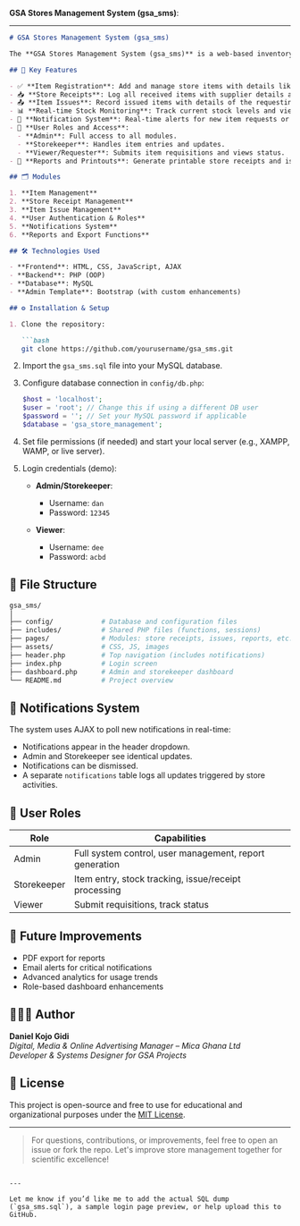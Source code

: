  **GSA Stores Management System (gsa_sms)**:

---

```markdown
# GSA Stores Management System (gsa_sms)

The **GSA Stores Management System (gsa_sms)** is a web-based inventory and store management platform designed for the **Ghana Science Association (GSA)**. It efficiently manages store operations by tracking available items, received stock, and issued items. The system helps streamline inventory activities and ensures transparency and accountability in store transactions.

## 🔧 Key Features

- ✅ **Item Registration**: Add and manage store items with details like item name, category, unit, quantity, etc.
- 📥 **Store Receipts**: Log all received items with supplier details and receipt numbers.
- 📤 **Item Issues**: Record issued items with details of the requesting department or personnel.
- 📊 **Real-time Stock Monitoring**: Track current stock levels and view stock balances at any time.
- 🔔 **Notification System**: Real-time alerts for new item requests or low stock levels (AJAX-based).
- 🔐 **User Roles and Access**:
  - **Admin**: Full access to all modules.
  - **Storekeeper**: Handles item entries and updates.
  - **Viewer/Requester**: Submits item requisitions and views status.
- 🧾 **Reports and Printouts**: Generate printable store receipts and issue vouchers.

## 🗂️ Modules

1. **Item Management**
2. **Store Receipt Management**
3. **Item Issue Management**
4. **User Authentication & Roles**
5. **Notifications System**
6. **Reports and Export Functions**

## 🛠️ Technologies Used

- **Frontend**: HTML, CSS, JavaScript, AJAX
- **Backend**: PHP (OOP)
- **Database**: MySQL
- **Admin Template**: Bootstrap (with custom enhancements)

## ⚙️ Installation & Setup

1. Clone the repository:

   ```bash
   git clone https://github.com/yourusername/gsa_sms.git
   ```

2. Import the `gsa_sms.sql` file into your MySQL database.

3. Configure database connection in `config/db.php`:

   ```php
   $host = 'localhost';
   $user = 'root'; // Change this if using a different DB user
   $password = ''; // Set your MySQL password if applicable
   $database = 'gsa_store_management';
   ```

4. Set file permissions (if needed) and start your local server (e.g., XAMPP, WAMP, or live server).

5. Login credentials (demo):

   - **Admin/Storekeeper**:  
     - Username: `dan`  
     - Password: `12345`

   - **Viewer**:  
     - Username: `dee`  
     - Password: `acbd`

## 📌 File Structure

```bash
gsa_sms/
│
├── config/            # Database and configuration files
├── includes/          # Shared PHP files (functions, sessions)
├── pages/             # Modules: store receipts, issues, reports, etc.
├── assets/            # CSS, JS, images
├── header.php         # Top navigation (includes notifications)
├── index.php          # Login screen
├── dashboard.php      # Admin and storekeeper dashboard
└── README.md          # Project overview
```

## 📩 Notifications System

The system uses AJAX to poll new notifications in real-time:
- Notifications appear in the header dropdown.
- Admin and Storekeeper see identical updates.
- Notifications can be dismissed.
- A separate `notifications` table logs all updates triggered by store activities.

## 🔐 User Roles

| Role         | Capabilities                                             |
|--------------|----------------------------------------------------------|
| Admin        | Full system control, user management, report generation |
| Storekeeper  | Item entry, stock tracking, issue/receipt processing     |
| Viewer       | Submit requisitions, track status                        |

## 🧪 Future Improvements

- PDF export for reports
- Email alerts for critical notifications
- Advanced analytics for usage trends
- Role-based dashboard enhancements

## 👨🏽‍💻 Author

**Daniel Kojo Gidi**  
*Digital, Media & Online Advertising Manager – Mica Ghana Ltd*  
*Developer & Systems Designer for GSA Projects*

## 📄 License

This project is open-source and free to use for educational and organizational purposes under the [MIT License](LICENSE).

---

> For questions, contributions, or improvements, feel free to open an issue or fork the repo. Let's improve store management together for scientific excellence!

```

---

Let me know if you’d like me to add the actual SQL dump (`gsa_sms.sql`), a sample login page preview, or help upload this to GitHub.
